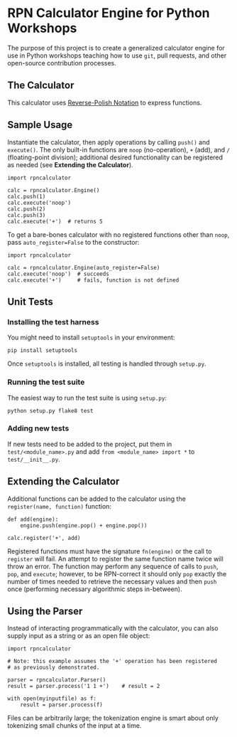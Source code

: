 # RPN Calculator Engine for Python Workshops

The purpose of this project is to create a generalized calculator engine for
use in Python workshops teaching how to use `git`, pull requests, and other
open-source contribution processes.


## The Calculator

This calculator uses
[Reverse-Polish Notation](https://en.wikipedia.org/wiki/Reverse_Polish_notation)
to express functions.


## Sample Usage

Instantiate the calculator, then apply operations by calling `push()` and
`execute()`. The only built-in functions are `noop` (no-operation), `+` (add),
and `/` (floating-point division); additional desired functionality can be
registered as needed (see **Extending the Calculator**).

    import rpncalculator
    
    calc = rpncalculator.Engine()
    calc.push(1)
    calc.execute('noop')
    calc.push(2)
    calc.push(3)
    calc.execute('+')  # returns 5

To get a bare-bones calculator with no registered functions other than `noop`,
pass `auto_register=False` to the constructor:

    import rpncalculator
    
    calc = rpncalculator.Engine(auto_register=False)
    calc.execute('noop')  # succeeds
    calc.execute('+')     # fails, function is not defined


## Unit Tests

### Installing the test harness

You might need to install `setuptools` in your environment:

    pip install setuptools

Once `setuptools` is installed, all testing is handled through `setup.py`.

### Running the test suite

The easiest way to run the test suite is using `setup.py`:

    python setup.py flake8 test

### Adding new tests

If new tests need to be added to the project, put them in `test/<module_name>.py`
and add `from <module_name> import *` to `test/__init__.py`.


## Extending the Calculator

Additional functions can be added to the calculator using the
`register(name, function)` function:

    def add(engine):
        engine.push(engine.pop() + engine.pop())
    
    calc.register('+', add)

Registered functions must have the signature `fn(engine)` or the call to
`register` will fail. An attempt to register the same function name twice will
throw an error. The function may perform any sequence of calls to `push`,
`pop`, and `execute`; however, to be RPN-correct it should only `pop` exactly
the number of times needed to retrieve the necessary values and then `push`
once (performing necessary algorithmic steps in-between).


## Using the Parser

Instead of interacting programmatically with the calculator, you can also
supply input as a string or as an open file object:

    import rpncalculator
    
    # Note: this example assumes the '+' operation has been registered
    # as previously demonstrated.
    
    parser = rpncalculator.Parser()
    result = parser.process('1 1 +')    # result = 2
    
    with open(myinputfile) as f:
        result = parser.process(f)

Files can be arbitrarily large; the tokenization engine is smart about only
tokenizing small chunks of the input at a time.
